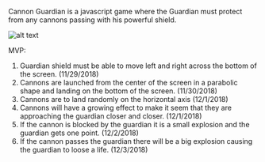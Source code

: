 Cannon Guardian is a javascript game where the Guardian must protect from any cannons passing with his powerful shield.

![alt text](https://github.com/asallem94/Cannon-Guardian/app/assets/videos/cg_gif.gif "Logo Title Text 1")


MVP:

1. Guardian shield must be able to move left and right across the bottom of the screen. (11/29/2018)
2. Cannons are launched from the center of the screen in a parabolic shape and landing on the bottom of the screen. (11/30/2018)
3. Cannons are to land randomly on the horizontal axis (12/1/2018)
4. Cannons will have a growing effect to make it seem that they are approaching the guardian closer and closer. (12/1/2018)
5. If the cannon is blocked by the guardian it is a small explosion and the guardian gets one point. (12/2/2018)
6. If the cannon passes the guardian there will be a big explosion causing the guardian to loose a life. (12/3/2018)
